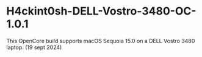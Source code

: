 # H4ckint0sh-DELL-Vostro-3480-OC-1.0.1
This OpenCore build supports macOS Sequoia 15.0 on a DELL Vostro 3480 laptop. (19 sept 2024)

